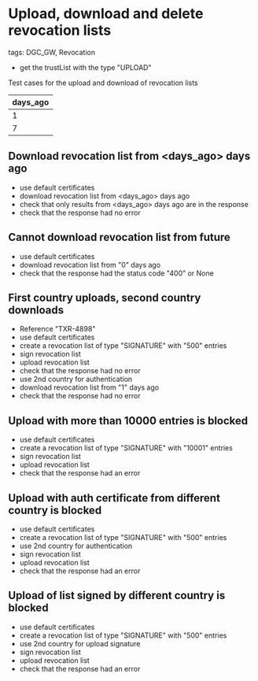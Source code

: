 # Upload, download and delete revocation lists

tags: DGC_GW, Revocation

* get the trustList with the type "UPLOAD"

Test cases for the upload and download of revocation lists 

| days_ago | 
|----------|
|        1 |
|        7 | 


## Download revocation list from <days_ago> days ago

* use default certificates
* download revocation list from <days_ago> days ago
* check that only results from <days_ago> days ago are in the response
* check that the response had no error

## Cannot download revocation list from future

* use default certificates
* download revocation list from "0" days ago
* check that the response had the status code "400" or None

## First country uploads, second country downloads

* Reference "TXR-4898"
* use default certificates
* create a revocation list of type "SIGNATURE" with "500" entries
* sign revocation list
* upload revocation list
* check that the response had no error
* use 2nd country for authentication
* download revocation list from "1" days ago
* check that the response had no error

## Upload with more than 10000 entries is blocked

* use default certificates
* create a revocation list of type "SIGNATURE" with "10001" entries
* sign revocation list
* upload revocation list
* check that the response had an error


## Upload with auth certificate from different country is blocked

* use default certificates
* create a revocation list of type "SIGNATURE" with "500" entries
* use 2nd country for authentication
* sign revocation list
* upload revocation list
* check that the response had an error

## Upload of list signed by different country is blocked

* use default certificates
* create a revocation list of type "SIGNATURE" with "500" entries
* use 2nd country for upload signature
* sign revocation list
* upload revocation list
* check that the response had an error

